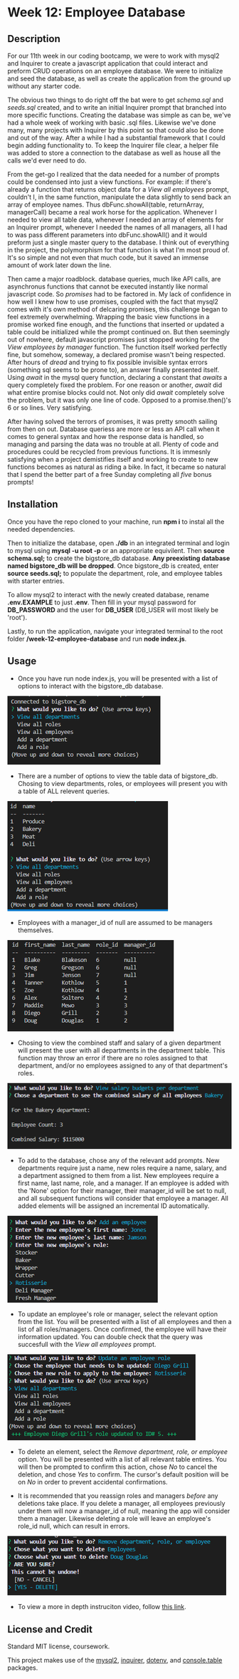 # Week 12: Employee Database

## Description

For our 11th week in our coding bootcamp, we were to work with mysql2 and Inquirer to create a javascript application that could interact and preform CRUD operations on an employee database. We were to initialize and seed the database, as well as create the application from the ground up without any starter code.

The obvious two things to do right off the bat were to get *schema.sql* and *seeds.sql* created, and to write an initial Inquirer prompt that branched into more specific functions. Creating the database was simple as can be, we've had a whole week of working with basic .sql files. Likewise we've done many, many projects with Inquirer by this point so that could also be done and out of the way. After a while I had a substantial framework that I could begin adding functionality to. To keep the Inquirer file clear, a helper file was added to store a connection to the database as well as house all the calls we'd ever need to do.

From the get-go I realized that the data needed for a number of prompts could be condensed into just a view functions. For example: if there's already a function that returns object data for a *View all employees* prompt, couldn't I, in the same function, manipulate the data slightly to send back an array of employee names. Thus dbFunc.showAll(table, returnArray, managerCall) became a real work horse for the application. Whenever I needed to view all table data, whenever I needed an array of elements for an Inquirer prompt, whenever I needed the names of all managers, all I had to was pass different parameters into dbFunc.showAll() and it would preform just a single master query to the database. I think out of everything in the project, the polymorphism for that function is what I'm most proud of. It's so simple and not even that much code, but it saved an immense amount of work later down the line.

Then came a major roadblock. database queries, much like API calls, are asynchronus functions that cannot be executed instantly like normal javascript code. So *promises* had to be factored in. My lack of confidence in how well I knew how to use promises, coupled with the fact that mysql2 comes with it's own method of delcaring promises, this challenge began to feel extremely overwhelming. Wrapping the basic view functions in a promise worked fine enough, and the functions that inserted or updated a table could be initialized while the prompt continued on. But then seemingly out of nowhere, default javascript promises just stopped working for the *View employees by manager* function. The function itself worked perfectly fine, but somehow, someway, a declared promise wasn't being respected. After hours of *dread* and trying to fix possible invisible syntax errors (something sql seems to be prone to), an answer finally presented itself. Using *await* in the mysql query function, declaring a constant that *awaits* a query completely fixed the problem. For one reason or another, *await* did what entire promise blocks could not. Not only did *await* completely solve the problem, but it was only one line of code. Opposed to a promise.then()'s 6 or so lines. Very satisfying.

After having solved the terrors of promises, it was pretty smooth sailing from then on out. Database queriess are more or less an API call when it comes to general syntax and how the response data is handled, so managing and parsing the data was no trouble at all. Plenty of code and procedures could be recycled from previous functions. It is immesnly satisfying when a project demistifies itself and working to create to new functions becomes as natural as riding a bike. In fact, it became so natural that I spend the better part of a free Sunday completing all *five* bonus prompts!

## Installation

Once you have the repo cloned to your machine, run **npm i** to instal all the needed dependencies.

Then to initialize the database, open **./db** in an integrated terminal and login to mysql using **mysql -u root -p** or an appropriate equivilent. Then **source schema.sql;** to create the bigstore_db database. **Any preexisting database named bigstore_db will be dropped**. Once bigstore_db is created, enter **source seeds.sql;** to populate the department, role, and employee tables with starter entries.

To allow mysql2 to interact with the newly created database, rename **.env.EXAMPLE** to just **.env**. Then fill in your mysql password for **DB_PASSWORD** and the user for **DB_USER** (DB_USER will most likely be 'root').

Lastly, to run the application, navigate your integrated terminal to the root folder **/week-12-employee-database** and run **node index.js**.

## Usage

- Once you have run node index.js, you will be presented with a list of options to interact with the bigstore_db database.

![init](./project/images/init_prompt.PNG)

- There are a number of options to view the table data of bigstore_db. Chosing to view departments, roles, or employees will present you with a table of ALL relevent queries.

![init](./project/images/view_department.PNG)

- Employees with a manager_id of null are assumed to be managers themselves.

![init](./project/images/view_employees.PNG)

- Chosing to view the combined staff and salary of a given department will present the user with all departments in the department table. This function may throw an error if there are no roles assigned to that department, and/or no employees assigned to any of that department's roles.

![init](./project/images/view_salaries.PNG)

- To add to the database, chose any of the relevant add prompts. New departments require just a name, new roles require a name, salary, and a department assigned to them from a list. New employees require a first name, last name, role, and a manager. If an employee is added with the 'None' option for their manager, their manager_id will be set to null, and all subsequent functions will consider that employee a manager. All added elements will be assigned an incremental ID automatically.

![init](./project/images/add_employee.PNG)

- To update an employee's role or manager, select the relevant option from the list. You will be presented with a list of all employees and then a list of all roles/managers. Once confirmed, the employee will have their information updated. You can double check that the query was succesfull with the *View all employees* prompt.

![init](./project/images/update_emp_role.PNG)

- To delete an element, select the *Remove department, role, or employee* option. You will be presented with a list of all relevant table entires. You will then be prompted to confirm this action, chose *No* to cancel the deletion, and chose *Yes* to confirm. The cursor's default position will be on *No* in order to prevent accidental confirmations.

- It is recommended that you reassign roles and managers *before* any deletions take place. If you delete a manager, all employees previously under them will now a manager_id of null, meaning the app will consider them a manager. Likewise deleting a role will leave an employee's role_id null, which can result in errors.

![init](./project/images/delete_emp.PNG)

- To view a more in depth instruciton video, follow [this link]().

## License and Credit

Standard MIT license, coursework.

This project makes use of the [mysql2](https://www.npmjs.com/package/mysql2), [inquirer](https://www.npmjs.com/package//inquirer), [dotenv](https://www.npmjs.com/package/dotenv?ref=hackernoon.com), and [console.table](https://www.npmjs.com/package/console.table) packages.